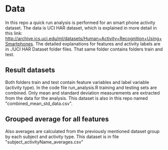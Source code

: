 # Data
In this repo a quick run analysis is performed for an smart phone activity dataset. The data is UCI HAR dataset, which is explained in more detail in this link: http://archive.ics.uci.edu/ml/datasets/Human+Activity+Recognition+Using+Smartphones. The detailed explanations for features and activity labels are in ./UCI HAR Dataset folder files. That same folder contains folders train and test.

## Result datasets
Both folders train and test contain feature variables and label variable (activity type). In the code file run_analysis.R training and testing sets are combined. Only mean and standard deviation measurements are extracted from the data for the analysis. This dataset is also in this repo named "combined_mean_std_data.csv".

## Grouped average for all features
Also averages are calculated from the previously mentioned dataset group by each subject and activity type. This dataset is in file "subject_activityName_averages.csv"